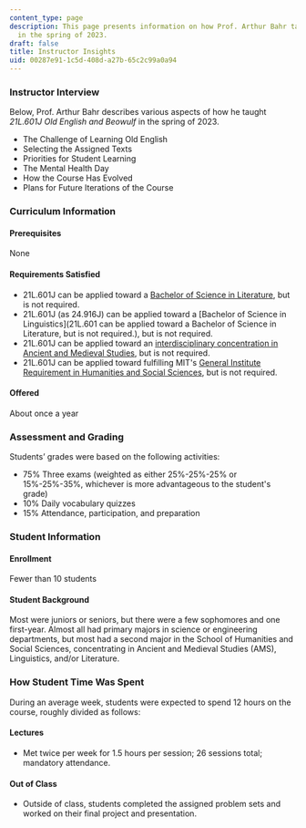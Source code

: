 ```yaml
---
content_type: page
description: This page presents information on how Prof. Arthur Bahr taught 21L.601
  in the spring of 2023.
draft: false
title: Instructor Insights
uid: 00287e91-1c5d-408d-a27b-65c2c99a0a94
---
```

### **Instructor Interview**

Below, Prof. Arthur Bahr describes various aspects of how he taught *21L.601J Old English and Beowulf* in the spring of 2023.

- The Challenge of Learning Old English
- Selecting the Assigned Texts
- Priorities for Student Learning
- The Mental Health Day
- How the Course Has Evolved
- Plans for Future Iterations of the Course

### **Curriculum Information**

#### **Prerequisites**

None

#### **Requirements Satisfied**

- 21L.601J can be applied toward a [Bachelor of Science in Literature](http://catalog.mit.edu/schools/humanities-arts-social-sciences/literature/#literature-bs-course-21-l), but is not required.
- 21L.601J (as 24.916J) can be applied toward a [Bachelor of Science in Linguistics](21L.601 can be applied toward a Bachelor of Science in Literature, but is not required.), but is not required.
- 21L.601J can be applied toward an [interdisciplinary concentration in Ancient and Medieval Studies](https://shass.mit.edu/undergraduate/interdisciplinary/conc/ancient-medieval), but is not required.
- 21L.601J can be applied toward fulfilling MIT's [General Institute Requirement in Humanities and Social Sciences](https://registrar.mit.edu/registration-academics/academic-requirements/hass-requirement), but is not required.

#### **Offered**

About once a year

### **Assessment and Grading**

Students’ grades were based on the following activities:

- 75% Three exams (weighted as either 25%-25%-25% or 15%-25%-35%, whichever is more advantageous to the student's grade)
- 10% Daily vocabulary quizzes
- 15% Attendance, participation, and preparation

### **Student Information**

#### **Enrollment**

Fewer than 10 students

#### **Student Background**

Most were juniors or seniors, but there were a few sophomores and one first-year. Almost all had primary majors in science or engineering departments, but most had a second major in the School of Humanities and Social Sciences, concentrating in Ancient and Medieval Studies (AMS), Linguistics, and/or Literature.

### **How Student Time Was Spent**

During an average week, students were expected to spend 12 hours on the course, roughly divided as follows:

#### **Lectures**

- Met twice per week for 1.5 hours per session; 26 sessions total; mandatory attendance.

#### **Out of Class**

- Outside of class, students completed the assigned problem sets and worked on their final project and presentation.